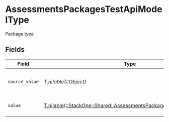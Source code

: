# AssessmentsPackagesTestApiModelType

Package type


## Fields

| Field                                                                                                                              | Type                                                                                                                               | Required                                                                                                                           | Description                                                                                                                        | Example                                                                                                                            |
| ---------------------------------------------------------------------------------------------------------------------------------- | ---------------------------------------------------------------------------------------------------------------------------------- | ---------------------------------------------------------------------------------------------------------------------------------- | ---------------------------------------------------------------------------------------------------------------------------------- | ---------------------------------------------------------------------------------------------------------------------------------- |
| `source_value`                                                                                                                     | *T.nilable(::Object)*                                                                                                              | :heavy_minus_sign:                                                                                                                 | The source value of the description type.                                                                                          | key_responsibilities                                                                                                               |
| `value`                                                                                                                            | [T.nilable(::StackOne::Shared::AssessmentsPackagesTestApiModelValue)](../../models/shared/assessmentspackagestestapimodelvalue.md) | :heavy_minus_sign:                                                                                                                 | The type of the description.                                                                                                       | responsibilities                                                                                                                   |